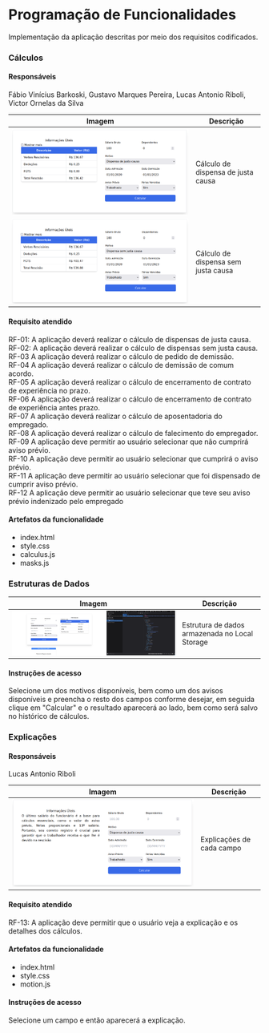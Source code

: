 # Programação de Funcionalidades

Implementação da aplicação descritas por meio dos requisitos codificados. 

### Cálculos

#### Responsáveis

Fábio Vinícius Barkoski, Gustavo Marques Pereira, Lucas Antonio Riboli, Victor Ornelas da Silva

|Imagem|Descrição|
|------|---------|
| ![Captura de tela](img/justa-causa.png) | Cálculo de dispensa de justa causa |
| ![Captura de tela](img/sem-justa-causa.png) | Cálculo de dispensa sem justa causa |

#### Requisito atendido

RF-01: A aplicação deverá realizar o cálculo de dispensas de justa causa.<br>
RF-02: A aplicação deverá realizar o cálculo de dispensas sem justa causa.<br>
RF-03 	A aplicação deverá realizar o cálculo de pedido de demissão.<br>
RF-04 	A aplicação deverá realizar o cálculo de demissão de comum acordo.<br>
RF-05 	A aplicação deverá realizar o cálculo de encerramento de contrato de experiência no prazo.<br>
RF-06 	A aplicação deverá realizar o cálculo de encerramento de contrato de experiência antes prazo.<br>
RF-07 	A aplicação deverá realizar o cálculo de aposentadoria do empregado.<br>
RF-08 	A aplicação deverá realizar o cálculo de falecimento do empregador.<br>
RF-09 	A aplicação deve permitir ao usuário selecionar que não cumprirá aviso prévio.<br>
RF-10 	A aplicação deve permitir ao usuário selecionar que cumprirá o aviso prévio.<br>
RF-11 	A aplicação deve permitir ao usuário selecionar que foi dispensado de cumprir aviso prévio.<br>
RF-12 	A aplicação deve permitir ao usuário selecionar que teve seu aviso prévio indenizado pelo empregado

#### Artefatos da funcionalidade

- index.html
- style.css
- calculus.js
- masks.js

### Estruturas de Dados

|Imagem|Descrição|
|------|---------|
| ![Captura de tela](img/estrutura-dados-1.png) | Estrutura de dados armazenada no Local Storage |

#### Instruções de acesso

Selecione um dos motivos disponíveis, bem como um dos avisos disponíveis e preencha o resto dos campos conforme desejar, em seguida clique em "Calcular" e
o resultado aparecerá ao lado, bem como será salvo no histórico de cálculos.


### Explicações

#### Responsáveis

Lucas Antonio Riboli

|Imagem|Descrição|
|------|---------|
| ![Captura de tela](img/explicacoes.png) | Explicações de cada campo |

#### Requisito atendido

RF-13: A aplicação deve permitir que o usuário veja a explicação e os detalhes dos cálculos.

#### Artefatos da funcionalidade

- index.html
- style.css
- motion.js

#### Instruções de acesso

Selecione um campo e então aparecerá a explicação.